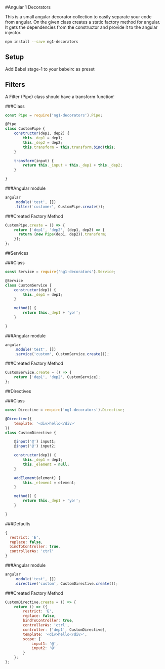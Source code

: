 #Angular 1 Decorators

This is a small angular decorator collection to easily separate your code from angular. On the given class creates 
a static factory method for angular. It gets the dependencies from the constructor and provide it to the angular injector. 

```bash
npm install --save ng1-decorators
```

## Setup
 
Add Babel stage-1 to your babelrc as preset

## Filters

A Filter (Pipe) class should have a transform function!

###Class

```javascript
const Pipe = require('ng1-decorators').Pipe;

@Pipe
class CustomPipe {
    constructor(dep1, dep2) {
        this._dep1 = dep1;
        this._dep2 = dep2;
        this.transform = this.transform.bind(this;
    }

    transform(input) {
        return this._input + this._dep1 + this._dep2;
    }

}
```

###Angular module

```javascript
angular
    .module('test', [])
    .filter('customer', CustomPipe.create());
```

###Created Factory Method
```javascript
CustomPipe.create = () => {
    return ['dep1', 'dep2', (dep1, dep2) => {
      return (new Pipe(dep1, dep2)).transform;
    }];
};
```


##Services

###Class
```javascript
const Service = require('ng1-decorators').Service;

@Service
class CustomService {
    constructor(dep1) {
        this._dep1 = dep1;
    }

    method() {
        return this._dep1 + 'yo!';
    }

}
```

###Angular module
```javascript
angular
    .module('test', [])
    .service('custom', CustomService.create());
```

###Created Factory Method
```javascript
CustomService.create = () => {
    return ['dep1', 'dep2', CustomService];
};
```

##Directives

###Class
```javascript
const Directive = require('ng1-decorators').Directive;

@Directive({
    template: '<div>hello</div>'
})
class CustomDirective {

    @input('@') input1;
    @input('@') input2;

    constructor(dep1) {
        this._dep1 = dep1;
        this._element = null;
    }

    addElement(element) {
        this._element = element;
    }

    method() {
        return this._dep1 + 'yo!';
    }

}
```
###Defaults
```javascript
{
  restrict: 'E',
  replace: false,
  bindToController: true,
  controllerAs: 'ctrl'
}
```


###Angular module
```javascript
angular
    .module('test', [])
    .directive('custom', CustomDirective.create());
```

###Created Factory Method
```javascript
CustomDirective.create = () => {
    return () => ({
        restrict: 'E',
        replace: false,
        bindToController: true,
        controllerAs: 'ctrl',
        controller: ['dep1', CustomDirective], 
        template: '<div>hello</div>',
        scope: {
            input1: '@',
            input2: '@'
        }
    };
};
```
